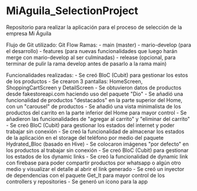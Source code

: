 # MiAguila_SelectionProject
Repositorio para realizar la aplicación para el proceso de selección de la empresa Mi Águila


Flujo de Git utilizado: 
    Git Flow
        Ramas:
            - main (master)
            - mario-develop (para el desarrollo)
            - features (para nuevas funcionalidades que luego harán merge con mario-develop al ser culminadas)
            - release (opcional, para terminar de pulir la rama develop antes de pasarlo a la rama main)


Funcionalidades realizadas:
    - Se creó BloC (Cubit) para gestionar los estos de los productos
    - Se crearon 3 pantallas: HomeScreen, ShoppingCartScreen y DetailScreen
    - Se obtuvieron datos de productos desde fakestoreapi.com haciendo uso del paquete "Dio"
    - Se añadió una funcionalidad de productos "destacados" en la parte superior del Home, con un "carousel" de productos
    - Se añadió una vista minimalista de los productos del carrito en la parte inferior del Home para mayor control
    - Se añadieron las funcionalidades de "agregar al carrito" y "eliminar del carrito"
    - Se creó BloC (Cubit) para gestionar los estados del internet y poder trabajar sin conexión
    - Se creó la funcionalidad de almacenar los estados de la aplicación en el storage del teléfono por medio del paquete Hydrated_Bloc (basado en Hive)
    - Se colocaron imágenes "por defecto" en los productos al trabajar sin conexión
    - Se creó BloC (Cubit) para gestionar los estados de los dynamic links
    - Se creó la funcionalidad de dynamic link con firebase para poder compartir productos por whatsapp o algún otro medio y visualizar el detalle al abrir el link generado
    - Se creó un inyector de dependencias con el paquete Get_It para mayor control de los controllers y repositories
    - Se generó un ícono para la app
